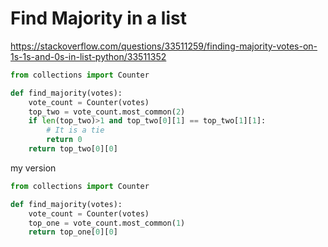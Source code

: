 # Find Majority in a list 

https://stackoverflow.com/questions/33511259/finding-majority-votes-on-1s-1s-and-0s-in-list-python/33511352


```py 
from collections import Counter

def find_majority(votes):
    vote_count = Counter(votes)
    top_two = vote_count.most_common(2)
    if len(top_two)>1 and top_two[0][1] == top_two[1][1]:
        # It is a tie
        return 0
    return top_two[0][0]
```

my version 


```py 
from collections import Counter

def find_majority(votes):
    vote_count = Counter(votes)
    top_one = vote_count.most_common(1)
    return top_one[0][0]
```

